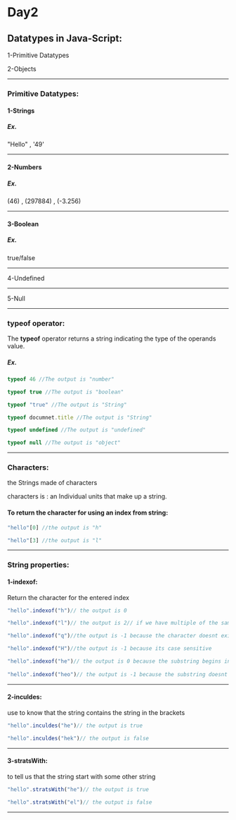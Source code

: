 # Day2

## Datatypes in Java-Script:
1-Primitive Datatypes

2-Objects

---
### Primitive Datatypes:
#### 1-Strings
##### Ex.
"Hello" , '49'

---

#### 2-Numbers
##### Ex.
(46) , (297884) , (-3.256)

---

#### 3-Boolean
##### Ex.
true/false

---

4-Undefined

---

5-Null

---

### typeof operator:
The **typeof** operator returns a string indicating the type of the operands value.

##### Ex.
```javascript
typeof 46 //The output is "number"

typeof true //The output is "boolean"

typeof "true" //The output is "String"

typeof documnet.title //The output is "String"

typeof undefined //The output is "undefined"

typeof null //The output is "object"
```
---

### Characters:
the Strings made of characters

characters is : an Individual units that make up a string.

#### To return the character for using an index from string:
```javascript
"hello"[0] //the output is "h"

"hello"[3] //the output is "l"
```

---

### String properties:
#### 1-indexof:
Return the character for the entered index 
```javascript
"hello".indexof("h")// the output is 0

"hello".indexof("l")// the output is 2// if we have multiple of the same character we gonn find the first one

"hello".indexof("q")//the output is -1 because the character doesnt exist

"hello".indexof("H")//the output is -1 because its case sensitive

"hello".indexof("he")// the output is 0 because the substring begins in the index 0
 
"hello".indexof("heo")// the output is -1 because the substring doesnt exist
```
---


#### 2-inculdes: 
use to know that the string contains the string in the brackets
```javascript
"hello".inculdes("he")// the output is true

"hello".inculdes("hek")// the output is false
```
---
#### 3-stratsWith:
to tell us that the string start with some other string
```javascript
"hello".stratsWith("he")// the output is true

"hello".stratsWith("el")// the output is false
```
---



